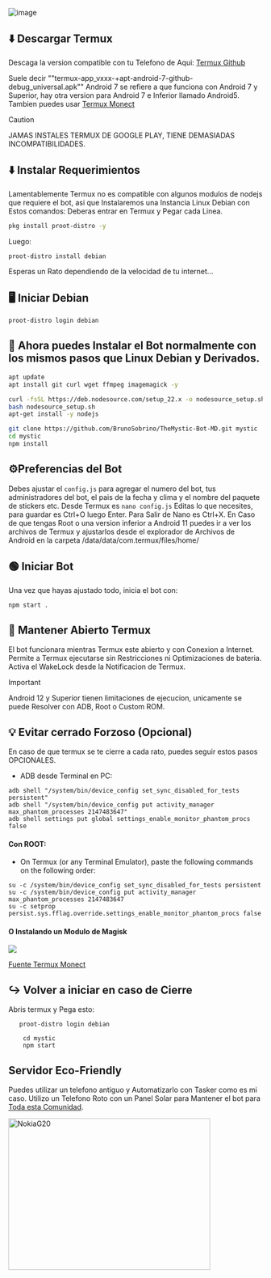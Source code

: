 ![image](https://github.com/weskerty/TheMysticMOD/assets/82781997/ffc6bf43-938e-4349-90fe-638c01bb1799)

## ⬇️ Descargar Termux
Descaga la version compatible con tu Telefono de Aqui: [Termux Github](https://github.com/termux/termux-app/releases)

Suele decir ""termux-app_vxxx-+apt-android-7-github-debug_universal.apk"" 
Android 7 se refiere a que funciona con Android 7 y Superior, hay otra version para Android 7 e Inferior llamado Android5. Tambien puedes usar [Termux Monect](https://github.com/KitsunedFox/termux-monet) 
> [!CAUTION]
> JAMAS INSTALES TERMUX DE GOOGLE PLAY, TIENE DEMASIADAS INCOMPATIBILIDADES.

## ⬇️ Instalar Requerimientos
Lamentablemente Termux no es compatible con algunos modulos de nodejs que requiere el bot, asi que Instalaremos una Instancia Linux Debian con Estos comandos:
Deberas entrar en Termux y Pegar cada Linea.

```sh
pkg install proot-distro -y
```
Luego:

```sh
proot-distro install debian
```
Esperas un Rato dependiendo de la velocidad de tu internet...

## 🖥️ Iniciar Debian

```sh
proot-distro login debian
```

## 🐧 Ahora puedes Instalar el Bot normalmente con los mismos pasos que Linux Debian y Derivados.


```sh
apt update
apt install git curl wget ffmpeg imagemagick -y
```

```sh
curl -fsSL https://deb.nodesource.com/setup_22.x -o nodesource_setup.sh
bash nodesource_setup.sh
apt-get install -y nodejs
```

```sh
git clone https://github.com/BrunoSobrino/TheMystic-Bot-MD.git mystic
cd mystic
npm install
```

## ⚙️Preferencias del Bot
Debes ajustar el `config.js` para agregar el numero del bot, tus administradores del bot, el pais de la fecha y clima y el nombre del paquete de stickers etc.
Desde Termux es `nano config.js` Editas lo que necesites, para guardar es Ctrl+O luego Enter. Para Salir de Nano es Ctrl+X.
En Caso de que tengas Root o una version inferior a Android 11 puedes ir a ver los archivos de Termux y ajustarlos desde el explorador de Archivos de Android en la carpeta /data/data/com.termux/files/home/ 

## 🟢 Iniciar Bot
Una vez que hayas ajustado todo, inicia el bot con:
```sh
npm start .
```

## 🔌 Mantener Abierto Termux
El bot funcionara mientras Termux este abierto y con Conexion a Internet.
Permite a Termux ejecutarse sin Restricciones ni Optimizaciones de bateria. 
Activa el WakeLock desde la Notificacion de Termux.
> [!IMPORTANT]
>Android 12 y Superior tienen limitaciones de ejecucion, unicamente se puede Resolver con ADB, Root o Custom ROM.

## 💡 Evitar cerrado Forzoso (Opcional)
En caso de que termux se te cierre a cada rato, puedes seguir estos pasos OPCIONALES.

- ADB desde Terminal en PC:
```
adb shell "/system/bin/device_config set_sync_disabled_for_tests persistent"
adb shell "/system/bin/device_config put activity_manager max_phantom_processes 2147483647"
adb shell settings put global settings_enable_monitor_phantom_procs false
```

#### Con ROOT:
- On Termux (or any Terminal Emulator), paste the following commands on the following order:
```
su -c /system/bin/device_config set_sync_disabled_for_tests persistent
su -c /system/bin/device_config put activity_manager max_phantom_processes 2147483647
su -c setprop persist.sys.fflag.override.settings_enable_monitor_phantom_procs false
```

#### O Instalando un Modulo de Magisk

[![](https://img.shields.io/static/v1?message=LetTheGhostsOut.zip&logo=magisk&labelColor=5c5c5c&color=00af9c&logoColor=white&label=%20&style=for-the-badge)](https://raw.githubusercontent.com/HardcodedCat/termux-monet/master/ppr/PhantomProcessRetainer-main.zip)


[Fuente Termux Monect](https://github.com/KitsunedFox/termux-monet/blob/master/README.md)

## ↪️ Volver a iniciar en caso de Cierre
 Abris termux y Pega esto:
 
 ```
    proot-distro login debian
  ```

```
    cd mystic
	npm start 
 ```
## Servidor Eco-Friendly
Puedes utilizar un telefono antiguo y Automatizarlo con Tasker como es mi caso.
Utilizo un Telefono Roto con un Panel Solar para Mantener el bot para [Toda esta Comunidad](https://chat.whatsapp.com/JtrXf1pGoewLlX5Ww2VXDs).

<a href="https://www.hmd.com/en_int/nokia-g-20/environmental-profile"><img src="https://github.com/weskerty/TheMysticMOD/assets/82781997/497b42f7-7317-42b4-bf10-9ab107be313a" width="400" height="300" alt="NokiaG20"/> </a>
